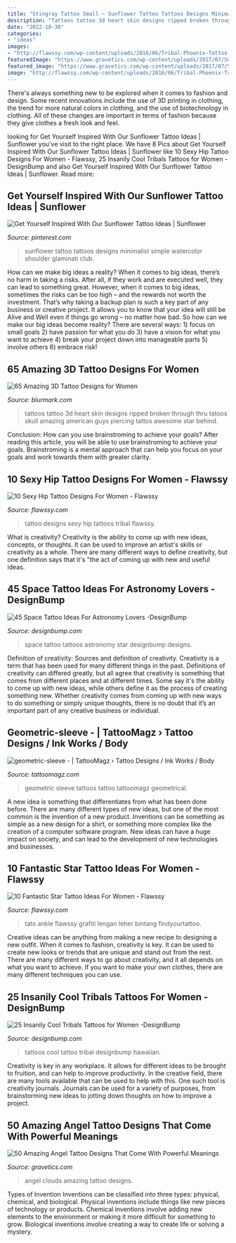```yaml
---
title: "Stingray Tattoo Small ~ Sunflower Tattoo Tattoos Designs Minimalist Simple Watercolor Shoulder Glaminati Club"
description: "Tattoos tattoo 3d heart skin designs ripped broken through thru tatoos skull amazing american guys piercing tattos awesome star behind"
date: "2022-10-30"
categories:
- "ideas"
images:
- "http://flawssy.com/wp-content/uploads/2016/06/Tribal-Phoenix-Tattoo.jpg"
featuredImage: "https://www.gravetics.com/wp-content/uploads/2017/07/Small-Angel-On-Clouds-With-Bird.jpg"
featured_image: "https://www.gravetics.com/wp-content/uploads/2017/07/Small-Angel-On-Clouds-With-Bird.jpg"
image: "http://flawssy.com/wp-content/uploads/2016/06/Tribal-Phoenix-Tattoo.jpg"
---
```



There's always something new to be explored when it comes to fashion and design. Some recent innovations include the use of 3D printing in clothing, the trend for more natural colors in clothing, and the use of biotechnology in clothing. All of these changes are important in terms of fashion because they give clothes a fresh look and feel.

	

		
looking for Get Yourself Inspired With Our Sunflower Tattoo Ideas | Sunflower you've visit to the right place. We have 8 Pics about Get Yourself Inspired With Our Sunflower Tattoo Ideas | Sunflower like 10 Sexy Hip Tattoo Designs For Women - Flawssy, 25 Insanily Cool Tribals Tattoos for Women -DesignBump and also Get Yourself Inspired With Our Sunflower Tattoo Ideas | Sunflower. Read more:
		
    
## Get Yourself Inspired With Our Sunflower Tattoo Ideas | Sunflower

<img loading=lazy src="https://i.pinimg.com/736x/f2/86/90/f28690b2f630bc542d698dfe1705b973.jpg" onerror="this.onerror=null;this.src='https://tse1.mm.bing.net/th?id=OIP.Ijvby2yrYGty35XCOhj3AQHaLG&amp;pid=15.1';" alt="Get Yourself Inspired With Our Sunflower Tattoo Ideas | Sunflower">

_Source: pinterest.com_

>sunflower tattoo tattoos designs minimalist simple watercolor shoulder glaminati club. 

	

How can we make big ideas a reality?
When it comes to big ideas, there’s no harm in taking a risks. After all, if they work and are executed well, they can lead to something great. However, when it comes to big ideas, sometimes the risks can be too high – and the rewards not worth the investment. That’s why taking a backup plan is such a key part of any business or creative project. It allows you to know that your idea will still be Alive and Well even if things go wrong – no matter how bad. So how can we make our big ideas become reality?
There are several ways: 1) focus on small goals 2) have passion for what you do 3) have a vision for what you want to achieve 4) break your project down into manageable parts 5) involve others 6) embrace risk!

    
## 65 Amazing 3D Tattoo Designs For Women

<img loading=lazy src="https://www.blurmark.com/wp-content/uploads/2017/05/Stunning-Broken-Heart-On-Back-Shoulder.jpg" onerror="this.onerror=null;this.src='https://tse2.mm.bing.net/th?id=OIP.uKVX93RFFiO-C8Mll-jCLAHaJ4&amp;pid=15.1';" alt="65 Amazing 3D Tattoo Designs for Women">

_Source: blurmark.com_

>tattoos tattoo 3d heart skin designs ripped broken through thru tatoos skull amazing american guys piercing tattos awesome star behind. 

	

Conclusion: How can you use brainstroming to achieve your goals?
After reading this article, you will be able to use brainstroming to achieve your goals. Brainstroming is a mental approach that can help you focus on your goals and work towards them with greater clarity.

    
## 10 Sexy Hip Tattoo Designs For Women - Flawssy

<img loading=lazy src="http://flawssy.com/wp-content/uploads/2016/06/Tribal-Phoenix-Tattoo.jpg" onerror="this.onerror=null;this.src='https://tse1.mm.bing.net/th?id=OIP.3hYDzj6qczDk6242KBkoIAHaLQ&amp;pid=15.1';" alt="10 Sexy Hip Tattoo Designs For Women - Flawssy">

_Source: flawssy.com_

>tattoo designs sexy hip tattoos tribal flawssy. 

	

What is creativity?
Creativity is the ability to come up with new ideas, concepts, or thoughts. It can be used to improve an artist's skills or creativity as a whole. There are many different ways to define creativity, but one definition says that it's "the act of coming up with new and useful ideas.

    
## 45 Space Tattoo Ideas For Astronomy Lovers -DesignBump

<img loading=lazy src="http://designbump.com/wp-content/uploads/2014/12/space-star-tattoos-36.jpg" onerror="this.onerror=null;this.src='https://tse2.mm.bing.net/th?id=OIP.J26EgvRBfd6JJeUNB_ECBQHaLH&amp;pid=15.1';" alt="45 Space Tattoo Ideas For Astronomy Lovers -DesignBump">

_Source: designbump.com_

>space tattoo tattoos astronomy star designbump designs. 

	

Definition of creativity: Sources and definition of creativity.
Creativity is a term that has been used for many different things in the past. Definitions of creativity can differed greatly, but all agree that creativity is something that comes from different places and at different times. Some say it's the ability to come up with new ideas, while others define it as the process of creating something new. Whether creativity comes from coming up with new ways to do something or simply unique thoughts, there is no doubt that it’s an important part of any creative business or individual.

    
## Geometric-sleeve - | TattooMagz › Tattoo Designs / Ink Works / Body

<img loading=lazy src="https://tattoomagz.com/wp-content/uploads/2014/05/geometric-sleeve.jpg" onerror="this.onerror=null;this.src='https://tse3.mm.bing.net/th?id=OIP.7is0Vm4wcmBCnfVxZLsLyQHaJ4&amp;pid=15.1';" alt="geometric-sleeve - | TattooMagz › Tattoo Designs / Ink Works / Body">

_Source: tattoomagz.com_

>geometric sleeve tattoos tattoo tattoomagz geometrical. 

	

A new idea is something that differentiates from what has been done before. There are many different types of new ideas, but one of the most common is the invention of a new product. Inventions can be something as simple as a new design for a shirt, or something more complex like the creation of a computer software program. New ideas can have a huge impact on society, and can lead to the development of new technologies and businesses.

    
## 10 Fantastic Star Tattoo Ideas For Women - Flawssy

<img loading=lazy src="https://www.flawssy.com/wp-content/uploads/2016/06/Star-Leg-Tattoo-Men.jpg" onerror="this.onerror=null;this.src='https://tse3.mm.bing.net/th?id=OIP.G-z4ylccq4-bipQKhFpAZAHaJ6&amp;pid=15.1';" alt="10 Fantastic Star Tattoo Ideas For Women - Flawssy">

_Source: flawssy.com_

>tato ankle flawssy grafiti lengan leher bintang findyourtattoo. 

	

Creative ideas can be anything from making a new recipe to designing a new outfit. When it comes to fashion, creativity is key. It can be used to create new looks or trends that are unique and stand out from the rest. There are many different ways to go about creativity, and it all depends on what you want to achieve. If you want to make your own clothes, there are many different techniques you can use.

    
## 25 Insanily Cool Tribals Tattoos For Women -DesignBump

<img loading=lazy src="https://cdn.designbump.com/wp-content/uploads/2015/11/New-Hawaiian-Tribal-Tattoos-For-Women.jpg" onerror="this.onerror=null;this.src='https://tse2.mm.bing.net/th?id=OIP.QUbdGKrYwAnFmAuZHzBgXwHaJ4&amp;pid=15.1';" alt="25 Insanily Cool Tribals Tattoos for Women -DesignBump">

_Source: designbump.com_

>tattoos cool tattoo tribal designbump hawaiian. 

	

Creativity is key in any workplace. It allows for different ideas to be brought to fruition, and can help to improve productivity. In the creative field, there are many tools available that can be used to help with this. One such tool is creativity journals. Journals can be used for a variety of purposes, from brainstorming new ideas to jotting down thoughts on how to improve a project.

    
## 50 Amazing Angel Tattoo Designs That Come With Powerful Meanings

<img loading=lazy src="https://www.gravetics.com/wp-content/uploads/2017/07/Small-Angel-On-Clouds-With-Bird.jpg" onerror="this.onerror=null;this.src='https://tse2.mm.bing.net/th?id=OIP.Qlh_rXMawnblN9dWXw_dIQHaJ4&amp;pid=15.1';" alt="50 Amazing Angel Tattoo Designs That Come With Powerful Meanings">

_Source: gravetics.com_

>angel clouds amazing tattoo designs. 

	

Types of Invention
Inventions can be classified into three types: physical, chemical, and biological. Physical inventions include things like new pieces of technology or products. Chemical inventions involve adding new elements to the environment or making it more difficult for something to grow. Biological inventions involve creating a way to create life or solving a mystery.

